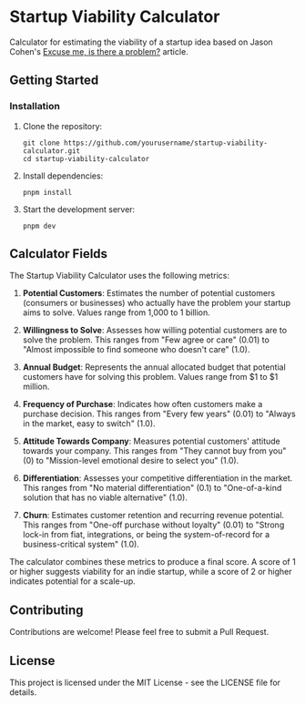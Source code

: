 # Startup Viability Calculator

Calculator for estimating the viability of a startup idea based on Jason Cohen's [Excuse me, is there a problem?](https://longform.asmartbear.com/problem/) article.

## Getting Started

### Installation

1. Clone the repository:

   ```
   git clone https://github.com/yourusername/startup-viability-calculator.git
   cd startup-viability-calculator
   ```

2. Install dependencies:

   ```
   pnpm install
   ```

3. Start the development server:
   ```
   pnpm dev
   ```

## Calculator Fields

The Startup Viability Calculator uses the following metrics:

1. **Potential Customers**: Estimates the number of potential customers (consumers or businesses) who actually have the problem your startup aims to solve. Values range from 1,000 to 1 billion.

2. **Willingness to Solve**: Assesses how willing potential customers are to solve the problem. This ranges from "Few agree or care" (0.01) to "Almost impossible to find someone who doesn't care" (1.0).

3. **Annual Budget**: Represents the annual allocated budget that potential customers have for solving this problem. Values range from $1 to $1 million.

4. **Frequency of Purchase**: Indicates how often customers make a purchase decision. This ranges from "Every few years" (0.01) to "Always in the market, easy to switch" (1.0).

5. **Attitude Towards Company**: Measures potential customers' attitude towards your company. This ranges from "They cannot buy from you" (0) to "Mission-level emotional desire to select you" (1.0).

6. **Differentiation**: Assesses your competitive differentiation in the market. This ranges from "No material differentiation" (0.1) to "One-of-a-kind solution that has no viable alternative" (1.0).

7. **Churn**: Estimates customer retention and recurring revenue potential. This ranges from "One-off purchase without loyalty" (0.01) to "Strong lock-in from fiat, integrations, or being the system-of-record for a business-critical system" (1.0).

The calculator combines these metrics to produce a final score. A score of 1 or higher suggests viability for an indie startup, while a score of 2 or higher indicates potential for a scale-up.

## Contributing

Contributions are welcome! Please feel free to submit a Pull Request.

## License

This project is licensed under the MIT License - see the LICENSE file for details.
